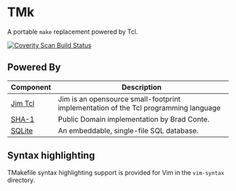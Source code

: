 # TMk

A portable `make` replacement powered by Tcl.

<a href="https://scan.coverity.com/projects/tmake">
  <img alt="Coverity Scan Build Status"
       src="https://scan.coverity.com/projects/7553/badge.svg"/>
</a>


## Powered By

|                                          Component                                    |                                    Description                                      |
|---------------------------------------------------------------------------------------|-------------------------------------------------------------------------------------|
| [Jim Tcl](http://jim.tcl.tk/index.html/doc/www/www/index.html)                        | Jim is an opensource small-footprint implementation of the Tcl programming language |
| [SHA-1](https://github.com/B-Con/crypto-algorithms)                                   | Public Domain implementation by Brad Conte.                                         |
| [SQLite](http://sqlite.org/)                                                          | An embeddable, single-file SQL database.                                            |


## Syntax highlighting

TMakefile syntax highlighting support is provided for Vim in the `vim-syntax` directory.

